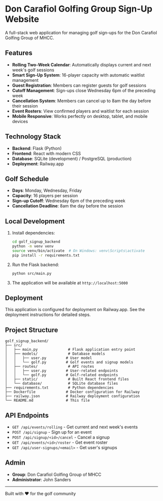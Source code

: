 # Don Carafiol Golfing Group Sign-Up Website

A full-stack web application for managing golf sign-ups for the Don Carafiol Golfing Group of MHCC.

## Features

- **Rolling Two-Week Calendar**: Automatically displays current and next week's golf sessions
- **Smart Sign-Up System**: 16-player capacity with automatic waitlist management
- **Guest Registration**: Members can register guests for golf sessions
- **Cutoff Management**: Sign-ups close Wednesday 6pm of the preceding week
- **Cancellation System**: Members can cancel up to 8am the day before their session
- **Event Rosters**: View confirmed players and waitlist for each session
- **Mobile Responsive**: Works perfectly on desktop, tablet, and mobile devices

## Technology Stack

- **Backend**: Flask (Python)
- **Frontend**: React with modern CSS
- **Database**: SQLite (development) / PostgreSQL (production)
- **Deployment**: Railway.app

## Golf Schedule

- **Days**: Monday, Wednesday, Friday
- **Capacity**: 16 players per session
- **Sign-up Cutoff**: Wednesday 6pm of the preceding week
- **Cancellation Deadline**: 8am the day before the session

## Local Development

1. Install dependencies:
   ```bash
   cd golf_signup_backend
   python -m venv venv
   source venv/bin/activate  # On Windows: venv\Scripts\activate
   pip install -r requirements.txt
   ```

2. Run the Flask backend:
   ```bash
   python src/main.py
   ```

3. The application will be available at `http://localhost:5000`

## Deployment

This application is configured for deployment on Railway.app. See the deployment instructions for detailed steps.

## Project Structure

```
golf_signup_backend/
├── src/
│   ├── main.py              # Flask application entry point
│   ├── models/              # Database models
│   │   ├── user.py         # User model
│   │   └── golf.py         # Golf events and signup models
│   ├── routes/              # API routes
│   │   ├── user.py         # User-related endpoints
│   │   └── golf.py         # Golf-related endpoints
│   ├── static/              # Built React frontend files
│   └── database/            # SQLite database files
├── requirements.txt         # Python dependencies
├── Dockerfile              # Docker configuration for Railway
├── railway.json            # Railway deployment configuration
└── README.md               # This file
```

## API Endpoints

- `GET /api/events/rolling` - Get current and next week's events
- `POST /api/signup` - Sign up for an event
- `POST /api/signup/<id>/cancel` - Cancel a signup
- `GET /api/events/<id>/roster` - Get event roster
- `GET /api/user-signups/<email>` - Get user's signups

## Admin

- **Group**: Don Carafiol Golfing Group of MHCC
- **Administrator**: John Sanders

---

Built with ❤️ for the golf community

